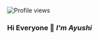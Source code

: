 ![Profile views](https://gpvc.arturio.dev/[Ayushiraj9507])
### Hi Everyone 👋 ***I'm Ayushi***

<!--
**Ayushiraj9507/Ayushiraj9507** is a ✨ _special_ ✨ repository because its `README.md` (this file) appears on your GitHub profile.

Here are some ideas to get you started:

- 🔭 I’m currently working on web development...
- 🌱 I’m currently learning C++, HTML and CSS...
- 👯 I’m looking to collaborate on ...
- 🤔 I’m looking for help with ...
- 💬 Ask me about anything...
- 📫 How to reach me: ...
- 😄 Pronouns: she/her...
- ⚡ Fun fact: ...
-->
